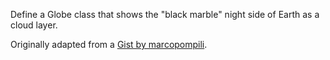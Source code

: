 Define a Globe class that shows the "black marble" night side of Earth
as a cloud layer.

Originally adapted from a
[Gist by marcopompili](https://gist.github.com/marcopompili/082a159fcfc7c349771d10cbe991fb5d).
